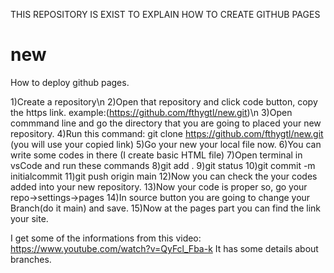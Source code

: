 THIS REPOSITORY IS EXIST TO EXPLAIN HOW TO CREATE GITHUB PAGES

# new
How to deploy github pages.

1)Create a repository\n
2)Open that repository and click code button, copy the https link. example:(https://github.com/fthygtl/new.git)\n
3)Open commmand line and go the directory that you are going to placed your new repository.
4)Run this command: git clone https://github.com/fthygtl/new.git  (you will use your copied link)
5)Go your new your local file now.
6)You can write some codes in there (I create basic HTML file)
7)Open terminal in vsCode and run these commands
8)git add .
9)git status
10)git commit -m initialcommit
11)git push origin main
12)Now you can check the your codes added into your new repository.
13)Now your code is proper so, go your repo->settings->pages
14)In source button you are going to change your Branch(do it main) and save.
15)Now at the pages part you can find the link your site.


I get some of the informations from this video: https://www.youtube.com/watch?v=QyFcl_Fba-k
It has some details about branches.
